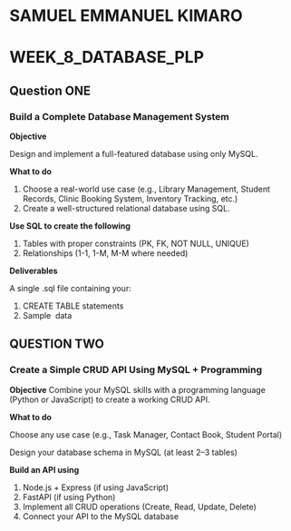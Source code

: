 # SAMUEL EMMANUEL KIMARO 
# WEEK_8_DATABASE_PLP

## Question ONE
### Build a Complete Database Management System
**Objective**

Design and implement a full-featured database using only MySQL.

**What to do**

1. Choose a real-world use case (e.g., Library Management, Student Records, Clinic Booking System, Inventory Tracking, etc.)
2. Create a well-structured relational database using SQL.

**Use SQL to create the following**

1. Tables with proper constraints (PK, FK, NOT NULL, UNIQUE)
2. Relationships (1-1, 1-M, M-M where needed)

**Deliverables**

A single .sql file containing your:

1. CREATE TABLE statements
2. Sample  data



## QUESTION TWO
### Create a Simple CRUD API Using MySQL + Programming

**Objective**
Combine your MySQL skills with a programming language (Python or JavaScript) to create a working CRUD API.

**What to do**

Choose any use case (e.g., Task Manager, Contact Book, Student Portal)

Design your database schema in MySQL (at least 2–3 tables)

**Build an API using**

1. Node.js + Express (if using JavaScript)
2. FastAPI (if using Python)
3. Implement all CRUD operations (Create, Read, Update, Delete)
4. Connect your API to the MySQL database

